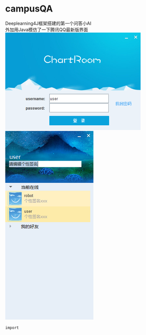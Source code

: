 # campusQA
Deeplearning4J框架搭建的第一个问答小AI  
外加用Java模仿了一下腾讯QQ最新版界面  
![xx](/src/main/resources/img/readme1.png)
![xx](/src/main/resources/img/readme2.png)
```C
import
```

